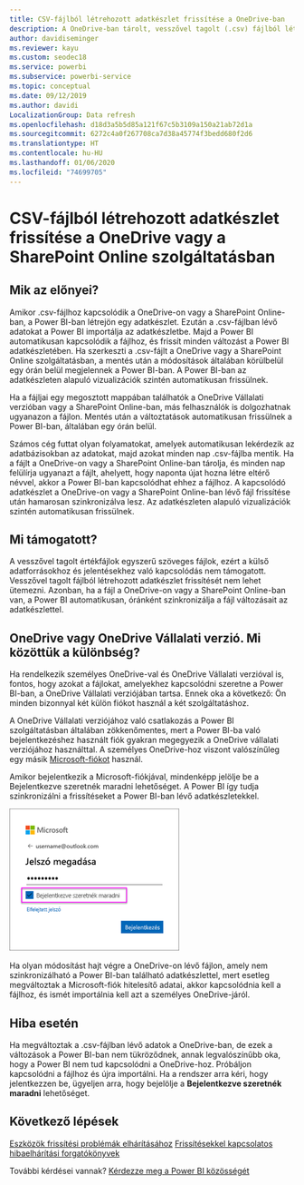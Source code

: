 ```yaml
---
title: CSV-fájlból létrehozott adatkészlet frissítése a OneDrive-ban
description: A OneDrive-ban tárolt, vesszővel tagolt (.csv) fájlból létrehozott adatkészlet frissítése
author: davidiseminger
ms.reviewer: kayu
ms.custom: seodec18
ms.service: powerbi
ms.subservice: powerbi-service
ms.topic: conceptual
ms.date: 09/12/2019
ms.author: davidi
LocalizationGroup: Data refresh
ms.openlocfilehash: d18d3a5b5d85a121f67c5b3109a150a21ab72d1a
ms.sourcegitcommit: 6272c4a0f267708ca7d38a45774f3bedd680f2d6
ms.translationtype: HT
ms.contentlocale: hu-HU
ms.lasthandoff: 01/06/2020
ms.locfileid: "74699705"
---
```

# <a name="refresh-a-dataset-created-from-a-csv-file-on-onedrive-or-sharepoint-online"></a>CSV-fájlból létrehozott adatkészlet frissítése a OneDrive vagy a SharePoint Online szolgáltatásban
## <a name="what-are-the-advantages"></a>Mik az előnyei?
Amikor .csv-fájlhoz kapcsolódik a OneDrive-on vagy a SharePoint Online-ban, a Power BI-ban létrejön egy adatkészlet. Ezután a .csv-fájlban lévő adatokat a Power BI importálja az adatkészletbe. Majd a Power BI automatikusan kapcsolódik a fájlhoz, és frissít minden változást a Power BI adatkészletében. Ha szerkeszti a .csv-fájlt a OneDrive vagy a SharePoint Online szolgáltatásban, a mentés után a módosítások általában körülbelül egy órán belül megjelennek a Power BI-ban. A Power BI-ban az adatkészleten alapuló vizualizációk szintén automatikusan frissülnek.

Ha a fájljai egy megosztott mappában találhatók a OneDrive Vállalati verzióban vagy a SharePoint Online-ban, más felhasználók is dolgozhatnak ugyanazon a fájlon. Mentés után a változtatások automatikusan frissülnek a Power BI-ban, általában egy órán belül.

Számos cég futtat olyan folyamatokat, amelyek automatikusan lekérdezik az adatbázisokban az adatokat, majd azokat minden nap .csv-fájlba mentik. Ha a fájlt a OneDrive-on vagy a SharePoint Online-ban tárolja, és minden nap felülírja ugyanazt a fájlt, ahelyett, hogy naponta újat hozna létre eltérő névvel, akkor a Power BI-ban kapcsolódhat ehhez a fájlhoz. A kapcsolódó adatkészlet a OneDrive-on vagy a SharePoint Online-ban lévő fájl frissítése után hamarosan szinkronizálva lesz. Az adatkészleten alapuló vizualizációk szintén automatikusan frissülnek.

## <a name="whats-supported"></a>Mi támogatott?
A vesszővel tagolt értékfájlok egyszerű szöveges fájlok, ezért a külső adatforrásokhoz és jelentésekhez való kapcsolódás nem támogatott. Vesszővel tagolt fájlból létrehozott adatkészlet frissítését nem lehet ütemezni. Azonban, ha a fájl a OneDrive-on vagy a SharePoint Online-ban van, a Power BI automatikusan, óránként szinkronizálja a fájl változásait az adatkészlettel.

## <a name="onedrive-or-onedrive-for-business-whats-the-difference"></a>OneDrive vagy OneDrive Vállalati verzió. Mi közöttük a különbség?
Ha rendelkezik személyes OneDrive-val és OneDrive Vállalati verzióval is, fontos, hogy azokat a fájlokat, amelyekhez kapcsolódni szeretne a Power BI-ban, a OneDrive Vállalati verziójában tartsa. Ennek oka a következő: Ön minden bizonnyal két külön fiókot használ a két szolgáltatáshoz.

A OneDrive Vállalati verziójához való csatlakozás a Power BI szolgáltatásban általában zökkenőmentes, mert a Power BI-ba való bejelentkezéshez használt fiók gyakran megegyezik a OneDrive vállalati verziójához használttal. A személyes OneDrive-hoz viszont valószínűleg egy másik [Microsoft-fiókot](https://account.microsoft.com) használ.

Amikor bejelentkezik a Microsoft-fiókjával, mindenképp jelölje be a Bejelentkezve szeretnék maradni lehetőséget. A Power BI így tudja szinkronizálni a frissítéseket a Power BI-ban lévő adatkészletekkel.

![Példa bejelentkezésre](media/refresh-csv-file-onedrive/refresh_signin_keepmesignedin.png)

Ha olyan módosítást hajt végre a OneDrive-on lévő fájlon, amely nem szinkronizálható a Power BI-ban található adatkészlettel, mert esetleg megváltoztak a Microsoft-fiók hitelesítő adatai, akkor kapcsolódnia kell a fájlhoz, és ismét importálnia kell azt a személyes OneDrive-járól.

## <a name="when-things-go-wrong"></a>Hiba esetén
Ha megváltoztak a .csv-fájlban lévő adatok a OneDrive-ban, de ezek a változások a Power BI-ban nem tükröződnek, annak legvalószínűbb oka, hogy a Power BI nem tud kapcsolódni a OneDrive-hoz. Próbáljon kapcsolódni a fájlhoz és újra importálni. Ha a rendszer arra kéri, hogy jelentkezzen be, ügyeljen arra, hogy bejelölje a **Bejelentkezve szeretnék maradni** lehetőséget.

## <a name="next-steps"></a>Következő lépések
[Eszközök frissítési problémák elhárításához](service-gateway-onprem-tshoot.md)
[Frissítésekkel kapcsolatos hibaelhárítási forgatókönyvek](refresh-troubleshooting-refresh-scenarios.md)

További kérdései vannak? [Kérdezze meg a Power BI közösségét](https://community.powerbi.com/)

